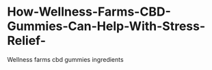 # How-Wellness-Farms-CBD-Gummies-Can-Help-With-Stress-Relief-
Wellness farms cbd gummies ingredients
